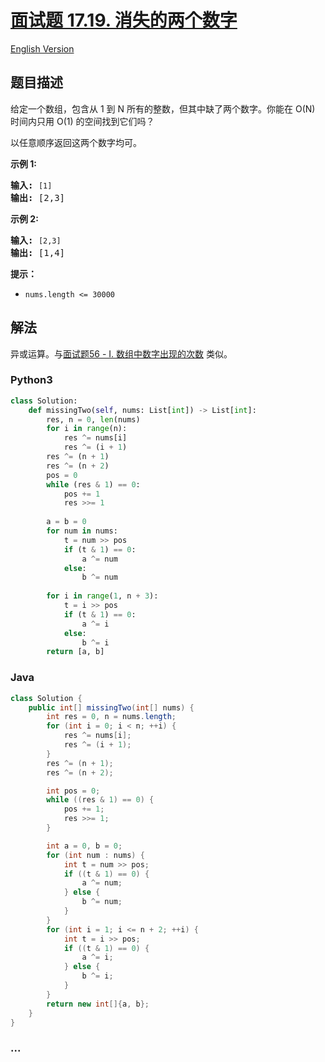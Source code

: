 # [面试题 17.19. 消失的两个数字](https://leetcode-cn.com/problems/missing-two-lcci)

[English Version](/lcci/17.19.Missing%20Two/README_EN.md)

## 题目描述
<!-- 这里写题目描述 -->
<p>给定一个数组，包含从 1 到 N 所有的整数，但其中缺了两个数字。你能在 O(N) 时间内只用 O(1) 的空间找到它们吗？</p>

<p>以任意顺序返回这两个数字均可。</p>

<p><strong>示例 1:</strong></p>

<pre><strong>输入:</strong> <code>[1]</code>
<strong>输出: </strong>[2,3]</pre>

<p><strong>示例 2:</strong></p>

<pre><strong>输入:</strong> <code>[2,3]</code>
<strong>输出: </strong>[1,4]</pre>

<p><strong>提示：</strong></p>

<ul>
	<li><code>nums.length &lt;=&nbsp;30000</code></li>
</ul>


## 解法
<!-- 这里可写通用的实现逻辑 -->
异或运算。与[面试题56 - I. 数组中数字出现的次数](/lcof/面试题56%20-%20I.%20数组中数字出现的次数/README.md) 类似。

### Python3
<!-- 这里可写当前语言的特殊实现逻辑 -->

```python
class Solution:
    def missingTwo(self, nums: List[int]) -> List[int]:
        res, n = 0, len(nums)
        for i in range(n):
            res ^= nums[i]
            res ^= (i + 1)
        res ^= (n + 1)
        res ^= (n + 2)
        pos = 0
        while (res & 1) == 0:
            pos += 1
            res >>= 1
        
        a = b = 0
        for num in nums:
            t = num >> pos
            if (t & 1) == 0:
                a ^= num
            else:
                b ^= num
        
        for i in range(1, n + 3):
            t = i >> pos
            if (t & 1) == 0:
                a ^= i
            else:
                b ^= i
        return [a, b]
```

### Java
<!-- 这里可写当前语言的特殊实现逻辑 -->

```java
class Solution {
    public int[] missingTwo(int[] nums) {
        int res = 0, n = nums.length;
        for (int i = 0; i < n; ++i) {
            res ^= nums[i];
            res ^= (i + 1);
        }
        res ^= (n + 1);
        res ^= (n + 2);

        int pos = 0;
        while ((res & 1) == 0) {
            pos += 1;
            res >>= 1;
        }

        int a = 0, b = 0;
        for (int num : nums) {
            int t = num >> pos;
            if ((t & 1) == 0) {
                a ^= num;
            } else {
                b ^= num;
            }
        }
        for (int i = 1; i <= n + 2; ++i) {
            int t = i >> pos;
            if ((t & 1) == 0) {
                a ^= i;
            } else {
                b ^= i;
            }
        }
        return new int[]{a, b};
    }
}
```

### ...
```

```
